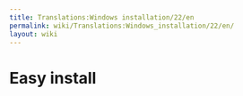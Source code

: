 ```yaml
---
title: Translations:Windows installation/22/en
permalink: wiki/Translations:Windows_installation/22/en/
layout: wiki
---
```


# Easy install
